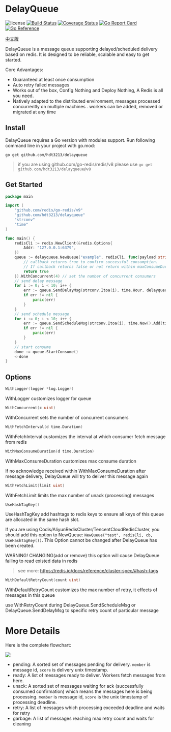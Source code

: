 # DelayQueue

![license](https://img.shields.io/github/license/HDT3213/delayqueue)
[![Build Status](https://travis-ci.com/HDT3213/delayqueue.svg?branch=master)](https://app.travis-ci.com/github/HDT3213/delayqueue)
[![Coverage Status](https://coveralls.io/repos/github/HDT3213/delayqueue/badge.svg?branch=master)](https://coveralls.io/github/HDT3213/delayqueue?branch=master)
[![Go Report Card](https://goreportcard.com/badge/github.com/HDT3213/delayqueue)](https://goreportcard.com/report/github.com/HDT3213/delayqueue)
[![Go Reference](https://pkg.go.dev/badge/github.com/hdt3213/delayqueue.svg)](https://pkg.go.dev/github.com/hdt3213/delayqueue)

[中文版](https://github.com/HDT3213/delayqueue/blob/master/README_CN.md)

DelayQueue is a message queue supporting delayed/scheduled delivery based on redis. It is designed to be reliable, scalable and easy to get started.

Core Advantages:

- Guaranteed at least once consumption
- Auto retry failed messages
- Works out of the box, Config Nothing and Deploy Nothing, A Redis is all you need.
- Natively adapted to the distributed environment, messages processed concurrently on multiple machines
. workers can be added, removed or migrated at any time

## Install

DelayQueue requires a Go version with modules support. Run following command line in your project with go.mod:

```
go get github.com/hdt3213/delayqueue
```

> if you are using github.com/go-redis/redis/v8 please use `go get github.com/hdt3213/delayqueue@v8`

## Get Started

```go
package main

import (
	"github.com/redis/go-redis/v9"
	"github.com/hdt3213/delayqueue"
	"strconv"
	"time"
)

func main() {
	redisCli := redis.NewClient(&redis.Options{
		Addr: "127.0.0.1:6379",
	})
	queue := delayqueue.NewQueue("example", redisCli, func(payload string) bool {
		// callback returns true to confirm successful consumption.
		// If callback returns false or not return within maxConsumeDuration, DelayQueue will re-deliver this message
		return true
	}).WithConcurrent(4) // set the number of concurrent consumers 
	// send delay message
	for i := 0; i < 10; i++ {
		err := queue.SendDelayMsg(strconv.Itoa(i), time.Hour, delayqueue.WithRetryCount(3))
		if err != nil {
			panic(err)
		}
	}
	// send schedule message
	for i := 0; i < 10; i++ {
		err := queue.SendScheduleMsg(strconv.Itoa(i), time.Now().Add(time.Hour))
		if err != nil {
			panic(err)
		}
	}
	// start consume
	done := queue.StartConsume()
	<-done
}
```

## Options

```go
WithLogger(logger *log.Logger)
```

WithLogger customizes logger for queue


```go
WithConcurrent(c uint) 
```

WithConcurrent sets the number of concurrent consumers

```go
WithFetchInterval(d time.Duration)
```

WithFetchInterval customizes the interval at which consumer fetch message from redis

```go
WithMaxConsumeDuration(d time.Duration)
```

WithMaxConsumeDuration customizes max consume duration

If no acknowledge received within WithMaxConsumeDuration after message delivery, DelayQueue will try to deliver this
message again

```go
WithFetchLimit(limit uint)
```

WithFetchLimit limits the max number of unack (processing) messages

```go
UseHashTagKey()
```

UseHashTagKey add hashtags to redis keys to ensure all keys of this queue are allocated in the same hash slot.

If you are using Codis/AliyunRedisCluster/TencentCloudRedisCluster, you should add this option to NewQueue: `NewQueue("test", redisCli, cb, UseHashTagKey())`. This Option cannot be changed after DelayQueue has been created.

WARNING! CHANGING(add or remove) this option will cause DelayQueue failing to read existed data in redis

> see more:  https://redis.io/docs/reference/cluster-spec/#hash-tags

```go
WithDefaultRetryCount(count uint)
```

WithDefaultRetryCount customizes the max number of retry, it effects of messages in this queue

use WithRetryCount during DelayQueue.SendScheduleMsg or DelayQueue.SendDelayMsg to specific retry count of particular message

# More Details

Here is the complete flowchart:

![](https://s2.loli.net/2022/09/10/tziHmcAX4sFJPN6.png)

- pending: A sorted set of messages pending for delivery. `member` is message id, `score` is delivery unix timestamp.
- ready: A list of messages ready to deliver. Workers fetch messages from here.
- unack: A sorted set of messages waiting for ack (successfully consumed confirmation) which means the messages here is being processing. `member` is message id, `score` is the unix timestamp of processing deadline.
- retry: A list of messages which processing exceeded deadline and waits for retry
- garbage: A list of messages reaching max retry count and waits for cleaning 